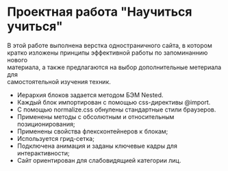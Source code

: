 # Проектная работа __"Научиться учиться"__  
В этой работе выполнена верстка одностраничного сайта, в котором  
кратко изложены принципы эффективной работы по запоминаннию нового  
материала, а также предлагаются на выбор дополнительные метериала для  
самостоятельной изучения техник.  
* Иерархия  блоков задается методом БЭМ Nested.  
* Каждый блок импортирован с помощью css-директивы @import.  
* С помощью normalize.css обнулены стандартные стили браузеров.   
* Применены методы с обсолютным и относительным позиционирования;   
* Применены свойства флексконтейнеров к блокам;  
* Используется грид-сетка;  
* Подключена анимация и заданы ключевые кадры для интерактивности;    
* Сайт ориентирован для слабовидящией категории лиц.  

